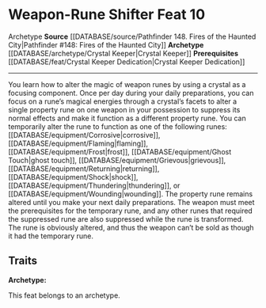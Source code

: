 ﻿---
feat: Weapon-Rune Shifter
id: '1150'
level: '10'
name: Weapon-Rune Shifter
prerequisite: '[[DATABASE/feat/Crystal Keeper Dedication|Crystal Keeper Dedication]]'
rarity: Common
source: '[[DATABASE/source/Pathfinder 148. Fires of the Haunted City|Pathfinder #148:
  Fires of the Haunted City]]'
trait:
- '[[DATABASE/trait/Archetype|Archetype]]'
type: Feat

---
# Weapon-Rune Shifter <span class="item-type">Feat 10</span>

<span class="item-trait">Archetype</span>
**Source** [[DATABASE/source/Pathfinder 148. Fires of the Haunted City|Pathfinder #148: Fires of the Haunted City]]
**Archetype** [[DATABASE/archetype/Crystal Keeper|Crystal Keeper]]
**Prerequisites** [[DATABASE/feat/Crystal Keeper Dedication|Crystal Keeper Dedication]]

---
You learn how to alter the magic of weapon runes by using a crystal as a focusing component. Once per day during your daily preparations, you can focus on a rune’s magical energies through a crystal’s facets to alter a single property rune on one weapon in your possession to suppress its normal effects and make it function as a different property rune. You can temporarily alter the rune to function as one of the following runes: [[DATABASE/equipment/Corrosive|corrosive]], [[DATABASE/equipment/Flaming|flaming]], [[DATABASE/equipment/Frost|frost]], [[DATABASE/equipment/Ghost Touch|ghost touch]], [[DATABASE/equipment/Grievous|grievous]], [[DATABASE/equipment/Returning|returning]], [[DATABASE/equipment/Shock|shock]], [[DATABASE/equipment/Thundering|thundering]], or [[DATABASE/equipment/Wounding|wounding]]. The property rune remains altered until you make your next daily preparations. The weapon must meet the prerequisites for the temporary rune, and any other runes that required the suppressed rune are also suppressed while the rune is transformed. The rune is obviously altered, and thus the weapon can’t be sold as though it had the temporary rune.

## Traits

**Archetype:**

This feat belongs to an archetype.